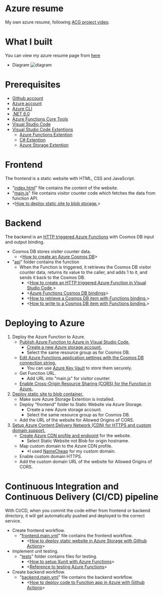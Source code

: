 # Azure resume
My own azure resume, following [ACG project video](https://www.youtube.com/watch?v=ieYrBWmkfno).

# What I built
You can view my azure resume page from [here](https://www.takakazu.me)

- Diagram
![diagram](https://user-images.githubusercontent.com/106180700/232945784-9eed8d37-e645-4706-8acd-2f02c55e7257.png)

# Prerequisites
- [Github account](https://github.com)
- [Azure account](https://azure.microsoft.com/en-ca/)
- [Azure CLI](https://learn.microsoft.com/en-us/cli/azure/install-azure-cli)
- [.NET 6.0](https://dotnet.microsoft.com/en-us/download/dotnet/6.0)
- [Azure Functions Core Tools](https://learn.microsoft.com/en-us/azure/azure-functions/functions-run-local?tabs=v4%2Cmacos%2Ccsharp%2Cportal%2Cbash#install-the-azure-functions-core-tools)
- [Visual Studio Code](https://code.visualstudio.com)
- [Visual Studio Code Extentions](https://code.visualstudio.com/docs/introvideos/extend)
  - [Azure Functions Extention](https://marketplace.visualstudio.com/items?itemName=ms-azuretools.vscode-azurefunctions)
  - [C# Extention](https://marketplace.visualstudio.com/items?itemName=ms-dotnettools.csharp)
  - [Azure Storage Extention](https://marketplace.visualstudio.com/items?itemName=ms-azuretools.vscode-azurestorage)

# Frontend
The frontend is a static website with HTML, CSS and JavaScript.
- "[index.html](https://github.com/TakakazuS/azure-resume/blob/main/frontend/index.html)" file contains the content of the website.
- "[main.js](https://github.com/TakakazuS/azure-resume/blob/main/frontend/main.js)" file contains visitor counter code which fetches the data from function API.
- <[How to deploy static site to blob storage.](https://learn.microsoft.com/en-us/azure/storage/blobs/storage-blob-static-website-host)>

# Backend
The backend is an [HTTP triggered Azure Functions](https://learn.microsoft.com/en-us/azure/azure-functions/functions-bindings-http-webhook-trigger?tabs=python-v2%2Cin-process%2Cfunctionsv2&pivots=programming-language-csharp) with Cosmos DB input and output binding.
- Cosmos DB stores visiter counter data.
  - <[How to create an Azure Cosmos DB](https://learn.microsoft.com/en-us/azure/cosmos-db/nosql/quickstart-portal)>
- "[api](https://github.com/TakakazuS/azure-resume/tree/main/backend/api)" folder contains the function
  - When the Function is triggered, it retrieves the Cosmos DB visitor counter data, returns its value to the caller, and adds 1 to it, and sends it back to the Cosmos DB.
    - <[How to create an HTTP triggered Azure Function in Visual Studio Code.](https://learn.microsoft.com/en-us/azure/azure-functions/functions-develop-vs-code?tabs=csharp)>
    - <[Azure Functions Cosmos DB bindings](https://learn.microsoft.com/en-us/azure/azure-functions/functions-bindings-cosmosdb-v2?tabs=in-process%2Cfunctionsv2&pivots=programming-language-csharp)>
    - <[How to retrieve a Cosmos DB item with Functions binding.](https://learn.microsoft.com/en-us/azure/azure-functions/functions-bindings-cosmosdb-v2-input?tabs=python-v2%2Cin-process%2Cfunctionsv2&pivots=programming-language-csharp)>
    - <[How to write to a Cosmos DB item with Functions binding.](https://learn.microsoft.com/en-us/azure/azure-functions/functions-bindings-cosmosdb-v2-output?tabs=python-v2%2Cin-process%2Cfunctionsv2&pivots=programming-language-csharp)>


# Deploying to Azure 
1. Deploy the Azure Function to Azure.
   - [Publish Azure Function to Azure in Visual Studio Code.]((https://learn.microsoft.com/en-us/azure/azure-functions/functions-develop-vs-code?tabs=csharp#enable-publishing-with-advanced-create-options))
     - [Create a new Azure storage account.](https://github.com/microsoft/vscode-azurestorage)
     - Select the same resource group as for Cosmos DB.
   - [Edit Azure Functions application settings with the Cosmos DB connection string.](https://learn.microsoft.com/en-us/azure/azure-functions/functions-add-output-binding-cosmos-db-vs-code?tabs=in-process%2Cv1&pivots=programming-language-csharp#update-your-function-app-settings)
     - You can use [Azure Key Vault](https://learn.microsoft.com/en-us/azure/key-vault/general/basic-concepts) to store them securely.
   - Get Function URL.
     - Add URL into "main.js" for visitor counter.
   - [Enable Cross-Origin Resource Sharing (CORS) for the Function in Azure.](https://learn.microsoft.com/en-us/azure/cosmos-db/nosql/how-to-configure-cross-origin-resource-sharing)
2. [Deploy static site to blob container.](https://learn.microsoft.com/en-us/azure/storage/blobs/storage-blob-static-website)
   - Make sure Azure Storage Extention is installed.
   - Deploy "frontend" folder to Static Website via Azure Storage.
     - Create a new Azure storage account.
     - Select the same resource group as for Cosmos DB.
   - Add the URL of the website for Allowed Origins of CORS.
3. [Setup Azure Content Delivery Network (CDN) for HTTPS and custom domain support.](https://learn.microsoft.com/en-us/azure/cdn/cdn-custom-ssl?tabs=option-1-default-enable-https-with-a-cdn-managed-certificate)
   - [Create Azure CDN profile and endpoint](https://learn.microsoft.com/en-us/azure/cdn/cdn-create-new-endpoint) for the website.
     - Select Static Website not Blob for origin hostname.
   - Map custom domain to the Azure CDN profile.
     - *I used [NameCheap](https://www.namecheap.com) for my custom domain.
   - Enable custom domain HTTPS.
   - Add the custom domain URL of the website for Allowed Origins of CORS.

# Continuous Integration and Continuous Delivery (CI/CD) pipeline
With CI/CD, when you commit the code either from frontend or backend directory, it will get automatically pushed and deployed to the correct service.
- Create frontend workflow.
  - "[frontend.main.yml](https://github.com/TakakazuS/azure-resume/blob/main/.github/workflows/frontend.main.yml)" file contains the frontend workflow.
    - <[How to deploy static website in Azure Storage with Github Actions](https://learn.microsoft.com/en-us/azure/storage/blobs/storage-blobs-static-site-github-actions?tabs=userlevel)>
- Implement unit testing.
  - "[tests](https://github.com/TakakazuS/azure-resume/tree/main/backend/tests)" folder contains files for testing.
    - <[How to setup Xunit with Azure Functions](https://www.madebygps.com/how-to-use-xunit-with-azure-functions/)>
    - <[Reference to testing Azure Functions](https://learn.microsoft.com/en-us/azure/azure-functions/supported-languages)>
- Create backend workflow.
  - "[backend.main.yml](https://github.com/TakakazuS/azure-resume/blob/main/.github/workflows/backend.main.yml)" file contains the backend workflow.
    - <[How to deploy code to Function app in Azure with Github Actions](https://learn.microsoft.com/en-us/azure/azure-functions/functions-how-to-github-actions?tabs=dotnet#deploy-the-function-app)>